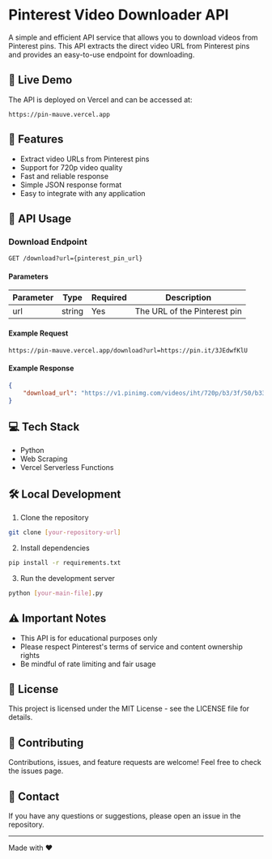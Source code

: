 # Pinterest Video Downloader API

A simple and efficient API service that allows you to download videos from Pinterest pins. This API extracts the direct video URL from Pinterest pins and provides an easy-to-use endpoint for downloading.

## 🚀 Live Demo

The API is deployed on Vercel and can be accessed at:
```
https://pin-mauve.vercel.app
```

## 📌 Features

- Extract video URLs from Pinterest pins
- Support for 720p video quality
- Fast and reliable response
- Simple JSON response format
- Easy to integrate with any application

## 🔧 API Usage

### Download Endpoint

```
GET /download?url={pinterest_pin_url}
```

#### Parameters

| Parameter | Type   | Required | Description                    |
|-----------|--------|----------|--------------------------------|
| url       | string | Yes      | The URL of the Pinterest pin   |

#### Example Request

```
https://pin-mauve.vercel.app/download?url=https://pin.it/3JEdwfKlU
```

#### Example Response

```json
{
    "download_url": "https://v1.pinimg.com/videos/iht/720p/b3/3f/50/b33f50637f6fd2463d6ffa2771edb026.mp4"
}
```

## 💻 Tech Stack

- Python
- Web Scraping
- Vercel Serverless Functions

## 🛠️ Local Development

1. Clone the repository
```bash
git clone [your-repository-url]
```

2. Install dependencies
```bash
pip install -r requirements.txt
```

3. Run the development server
```bash
python [your-main-file].py
```

## ⚠️ Important Notes

- This API is for educational purposes only
- Please respect Pinterest's terms of service and content ownership rights
- Be mindful of rate limiting and fair usage

## 📄 License

This project is licensed under the MIT License - see the LICENSE file for details.

## 🤝 Contributing

Contributions, issues, and feature requests are welcome! Feel free to check the issues page.

## 📧 Contact

If you have any questions or suggestions, please open an issue in the repository.

---
Made with ❤️ 
